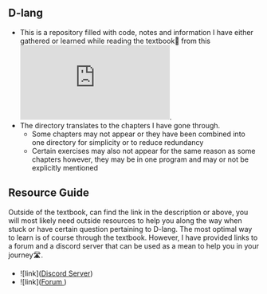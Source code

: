 ## D-lang

- This is a repository filled with code, notes and information I have either gathered or learned while reading the textbook📗 from this ![link](http://ddili.org/ders/d.en/index.html).
- The directory translates to the chapters I have gone through. 
    - Some chapters may not appear or they have been combined into one directory for simplicity or to reduce redundancy 
    - Certain exercises may also not appear for the same reason as some chapters however, they may be in one program and may or not be explicitly mentioned


## Resource Guide

Outside of the textbook, can find the link in the description or above, you will most likely need outside resources to help you along the way when stuck or have certain question pertaining to D-lang.
The most optimal way to learn is of course through the textbook. However, I have provided links to a forum and a discord server that can be used as a mean to help you in your journey🛣️. 
- ![link]([Discord Server](https://www.google.com/url?sa=t&source=web&rct=j&opi=89978449&url=https://discord.com/invite/bMZk9Q4&ved=2ahUKEwiynsKdtuWLAxVkF1kFHXwAH9IQFnoECBgQAQ&usg=AOvVaw1zoiFc4O1YBlynaTO-Ka81))
- ![link]([Forum ](https://forum.dlang.org/))

